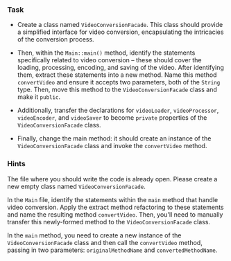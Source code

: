 ### Task

- Create a class named `VideoConversionFacade`.
  This class should provide a simplified interface for video conversion, encapsulating the intricacies of the conversion
  process.

- Then, within the `Main::main()` method, identify the statements specifically related to video conversion – these
  should
  cover the loading, processing, encoding, and saving of the video. After identifying them, extract these statements into a new
  method.
  Name this method `convertVideo` and ensure it accepts two parameters, both of the `String` type.
  Then, move this method to the `VideoConversionFacade` class and make it `public`.

- Additionally, transfer the declarations for `videoLoader`, `videoProcessor`, `videoEncoder`,
  and `videoSaver` to become `private` properties of the `VideoConversionFacade` class.

- Finally, change the main method: it should create an instance of the `VideoConversionFacade` class and invoke
  the `convertVideo` method.

### Hints

<div class="hint" title="Where to start?">

The file where you should write the code is already open.
Please create a new empty class named `VideoConversionFacade`.
</div>

<div class="hint" title="Refactoring hint">

In the `Main` file, identify the statements within the `main` method that handle video conversion.
Apply the extract method refactoring to these statements and name the resulting method `convertVideo`.
Then, you'll need to manually transfer this newly-formed method to the `VideoConversionFacade` class.

</div>

<div class="hint" title="How to fix main method?">

In the `main` method, you need to create a new instance of the `VideoConversionFacade` class and then call
the `convertVideo` method, passing in two parameters: `originalMethodName` and `convertedMethodName`.
</div>
